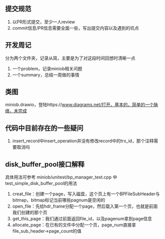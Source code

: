 ## 提交规范
1. 以PR形式提交，至少一人review
2. commit信息/PR信息需要全面一些，写出提交内容以及遇到的坑点

## 开发周记
分为两个文件夹，记录从简，主要是为了对这段时间回想时清晰一点
1. 一个problem，记录miniob相关问题
2. 一个summary，总结一周做的事情

## 类图
miniob.drawio，登陆https://www.diagrams.net/打开，基本的，简单的一个脉络，未完成


## 代码中目前存在的一些疑问
1. insert_record中insert_operation并没有修改record中的trx_id，那个注释需要取消吗

## disk_buffer_pool接口解释
具体用法可参考 miniob/unitest/bp_manager_test.cpp 中test_simple_disk_buffer_pool的用法
1. creat_file：创建一个page，写入磁盘，这个页上有一个BPFileSubHeader与bitmap，bitmap标记当前哪些pagnum是空闲的
2. open_file：先给hdr_frame分配一个page，然后载入第一个页，也就是前面我们创建的那个页
3. get_this_page：我们通过前面返回file_id，以及pagenum拿到page信息
4. allocate_page：在已有的文件中分配一个页，page_num直接拿file_sub_header->page_count的值